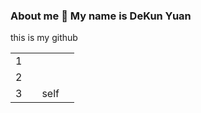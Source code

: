 ### About me 👋 My name is DeKun Yuan
<p>
  this is my github
<p>
<table>
  <tr>
    <td>
      1
    <td>
  <tr>
  <tr>
    <td>
      2
    <td>
  <tr>
  <tr>
    <td>
      3
    <td>
    <td>
      self
    <td>
  <tr>
  <table>
<!--
**sdydk/sdydk** is a ✨ _special_ ✨ repository because its `README.md` (this file) appears on your GitHub profile.

Here are some ideas to get you started:

- 🔭 I’m currently working on ...
- 🌱 I’m currently learning ...
- 👯 I’m looking to collaborate on ...
- 🤔 I’m looking for help with ...
- 💬 Ask me about ...
- 📫 How to reach me: ...
- 😄 Pronouns: ...
- ⚡ Fun fact: ...
-->

